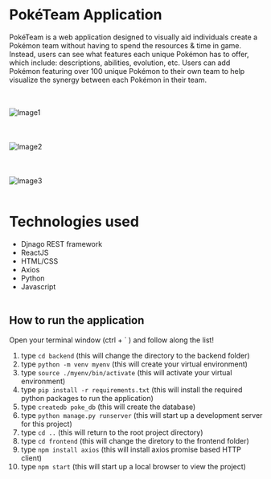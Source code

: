 # PokéTeam Application

PokéTeam is a web application designed to visually aid individuals create a Pokémon team without having to spend the resources & time in game. Instead, users can see what features each unique Pokémon has to offer, which include: descriptions, abilities, evolution, etc. Users can add Pokémon featuring over 100 unique Pokémon to their own team to help visualize the synergy between each Pokémon in their team.

<br></br>
![Image1](https://i.postimg.cc/288GYz45/Poke-Team-Home.png)
<br></br>
<br></br>
![Image2](https://i.postimg.cc/8cBTmRyT/Poke-Team-List.png)
<br></br>
<br></br>
![Image3](https://i.postimg.cc/qvN9kc8g/Poke-Team-Create.png)
<br></br>

# Technologies used
- Djnago REST framework
- ReactJS
- HTML/CSS
- Axios
- Python
- Javascript
<br></br>

## How to run the application
Open your terminal window (ctrl + ` ) and follow along the list!

1. type `cd backend` (this will change the directory to the backend folder)
2. type `python -m venv myenv` (this will create your virtual environment)
3. type `source ./myenv/bin/activate` (this will activate your virtual environment)
4. type `pip install -r requirements.txt` (this will install the required python packages to run the application)
5. type `createdb poke_db` (this will create the database)
6. type `python manage.py runserver` (this will start up a development server for this project)
7. type `cd ..` (this will return to the root project directory) 
8. type `cd frontend` (this will change the diretory to the frontend folder)
9. type `npm install axios` (this will install axios promise based HTTP client)
10. type `npm start` (this will start up a local browser to view the project)